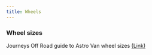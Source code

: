```yaml
---
title: Wheels
---
```


### Wheel sizes
Journeys Off Road guide to Astro Van wheel sizes [(Link)](https://www.journeysoffroad.com/wheel--tire-size.html)